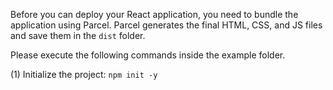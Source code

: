 Before you can deploy your React application, you need to bundle the application using Parcel. 
Parcel generates the final HTML, CSS, and JS files and save them in the `dist` folder.

Please execute the following commands inside the example folder.
 
(1) Initialize the project: `npm init -y`